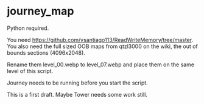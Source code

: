 # journey_map
Python required. 

You need https://github.com/vsantiago113/ReadWriteMemory/tree/master. 
You also need the full sized OOB maps from qtzl3000 on the wiki, the out of bounds sections (4096x2048). 

Rename them level_00.webp to level_07.webp and place them on the same level of this script. 

Journey needs to be running before you start the script.

This is a first draft. Maybe Tower needs some work still. 

